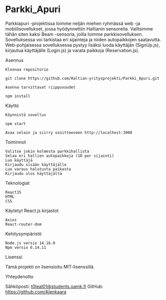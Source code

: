 # Parkki_Apuri

Parkkiapuri -projektissa loimme neljän miehen ryhmässä web -ja mobiilisovellukset, jossa hyödynnettiin Haltianin sensoreita. Valitsimme tähän siten kaksi Beam -sensoria, joilla loimme parkkisovelluksen. Sovelluksessa voi tarkistaa eri sijainteja ja niiden autopaikkojen saatavutta. Web-pohjaisessa sovelluksessa pystyy lisäksi luoda käyttäjän (SignUp.js), kirjautua käyttäjälle (Login.js) ja varata paikkoja (Reservation.js).

Asennus

    Kloonaa repositorio

    git clone https://github.com/Haltian-yritysprojekti/Parkki_Apuri.git

    Asenna tarvittavat riippuvuudet

    npm install

Käyttö

    Käynnistä sovellus

    npm start

    Avaa selain ja siirry osoitteeseen http://localhost:3000

Toiminnot

    Valitse jokin kolmesta parkkihallista
    Selaa eri hallien autopaikkoja (10 per sijainti)
    Luo käyttäjä
    Kirjaudu sisään käyttäjälle
    Luo varaus halutusta paikasta
    Kirjaudu ulos käyttäjältä

Teknologiat

    ReactJS
    HTML
    CSS

Käytetyt React.js kirjastot

    Axios
    React-router-dom

Kehitysympäristö

    Node.js versio 14.16.0
    Npm versio 6.14.11

Lisenssi

Tämä projekti on lisensioitu MIT-lisenssillä.

Yhteydenotto

Sähköposti: t0leal01@students.oamk.fi GitHub: https://github.com/Alenkaara

